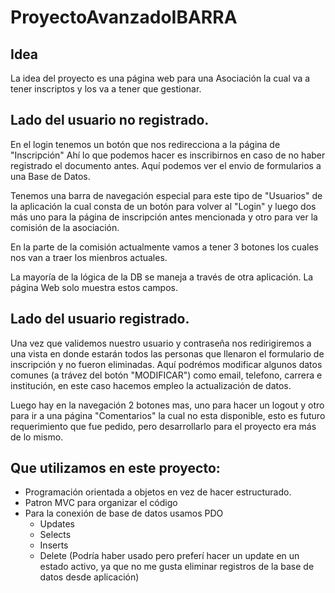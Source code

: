 # ProyectoAvanzadoIBARRA

## Idea
La idea del proyecto es una página web para una Asociación la cual va a tener inscriptos y los va a tener que gestionar. 

## Lado del usuario no registrado.

En el login tenemos un botón que nos redirecciona a la página de "Inscripción"
Ahí lo que podemos hacer es inscribirnos en caso de no haber registrado el documento antes. Aquí podemos ver el envio de formularios a una Base de Datos.  

Tenemos una barra de navegación especial para este tipo de "Usuarios" de la aplicación la cual consta de un botón para volver al "Login" y luego dos más uno para la página de inscripción antes mencionada y otro para ver la comisión de la asociación.

En la parte de la comisión actualmente vamos a tener 3 botones los cuales nos van a traer los mienbros actuales. 

La mayoría de la lógica de la DB se maneja a través de otra aplicación. La página Web solo muestra estos campos. 


## Lado del usuario registrado.

Una vez que validemos nuestro usuario y contraseña nos redirigiremos a una vista en donde estarán todos las personas que llenaron el formulario de inscripción y no fueron eliminadas. 
Aquí podrémos modificar algunos datos comunes (a trávez del botón "MODIFICAR") como email, telefono, carrera e institución, en este caso hacemos empleo la actualización de datos.

Luego hay en la navegación 2 botones mas, uno para hacer un logout y otro para ir a una página "Comentarios" la cual no esta disponible, esto es futuro requerimiento que fue pedido, pero desarrollarlo para el proyecto era más de lo mismo. 


## Que utilizamos en este proyecto:
- Programación orientada a objetos en vez de hacer estructurado.
- Patron MVC para organizar el código
- Para la conexión de base de datos usamos PDO
  - Updates
  - Selects
  - Inserts 
  - Delete (Podría haber usado pero preferí hacer un update en un estado activo, ya que no me gusta eliminar registros de la base de datos desde aplicación)



